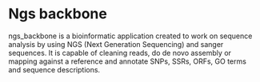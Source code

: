 # Ngs backbone

ngs_backbone is a bioinformatic application created to work on sequence analysis by using NGS (Next Generation Sequencing) and sanger sequences. It is capable of cleaning reads, do de novo assembly or mapping against a reference and annotate SNPs, SSRs, ORFs, GO terms and sequence descriptions.
